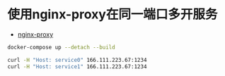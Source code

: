 # 使用nginx-proxy在同一端口多开服务

- [nginx-proxy](https://github.com/nginx-proxy/nginx-proxy)

```sh
docker-compose up --detach --build
```

```sh
curl -H "Host: service0" 166.111.223.67:1234
curl -H "Host: service1" 166.111.223.67:1234
```
